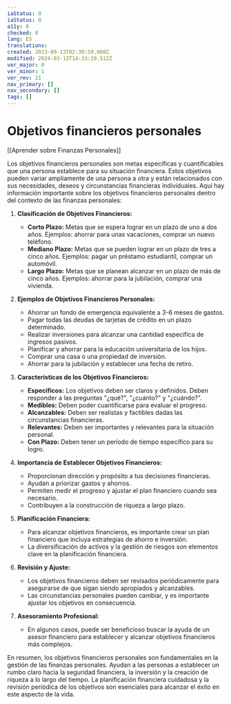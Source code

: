 ```yaml
---
iaStatus: 0
iaStatus: 0
a11y: 0
checked: 0
lang: ES
translations: 
created: 2023-09-13T02:30:59.000Z
modified: 2024-03-13T14:33:29.512Z
ver_major: 0
ver_minor: 1
ver_rev: 21
nav_primary: []
nav_secondary: []
tags: []
---
```

# Objetivos financieros personales

[[Aprender sobre Finanzas Personales]]

Los objetivos financieros personales son metas específicas y cuantificables que una persona establece para su situación financiera. Estos objetivos pueden variar ampliamente de una persona a otra y están relacionados con sus necesidades, deseos y circunstancias financieras individuales. Aquí hay información importante sobre los objetivos financieros personales dentro del contexto de las finanzas personales:

1. **Clasificación de Objetivos Financieros:**
    
    - **Corto Plazo:** Metas que se espera lograr en un plazo de uno a dos años. Ejemplos: ahorrar para unas vacaciones, comprar un nuevo teléfono.
    - **Mediano Plazo:** Metas que se pueden lograr en un plazo de tres a cinco años. Ejemplos: pagar un préstamo estudiantil, comprar un automóvil.
    - **Largo Plazo:** Metas que se planean alcanzar en un plazo de más de cinco años. Ejemplos: ahorrar para la jubilación, comprar una vivienda.
2. **Ejemplos de Objetivos Financieros Personales:**
    
    - Ahorrar un fondo de emergencia equivalente a 3-6 meses de gastos.
    - Pagar todas las deudas de tarjetas de crédito en un plazo determinado.
    - Realizar inversiones para alcanzar una cantidad específica de ingresos pasivos.
    - Planificar y ahorrar para la educación universitaria de los hijos.
    - Comprar una casa o una propiedad de inversión.
    - Ahorrar para la jubilación y establecer una fecha de retiro.
3. **Características de los Objetivos Financieros:**
    
    - **Específicos:** Los objetivos deben ser claros y definidos. Deben responder a las preguntas "¿qué?", "¿cuánto?" y "¿cuándo?".
    - **Medibles:** Deben poder cuantificarse para evaluar el progreso.
    - **Alcanzables:** Deben ser realistas y factibles dadas las circunstancias financieras.
    - **Relevantes:** Deben ser importantes y relevantes para la situación personal.
    - **Con Plazo:** Deben tener un período de tiempo específico para su logro.
4. **Importancia de Establecer Objetivos Financieros:**
    
    - Proporcionan dirección y propósito a tus decisiones financieras.
    - Ayudan a priorizar gastos y ahorros.
    - Permiten medir el progreso y ajustar el plan financiero cuando sea necesario.
    - Contribuyen a la construcción de riqueza a largo plazo.
5. **Planificación Financiera:**
    
    - Para alcanzar objetivos financieros, es importante crear un plan financiero que incluya estrategias de ahorro e inversión.
    - La diversificación de activos y la gestión de riesgos son elementos clave en la planificación financiera.
6. **Revisión y Ajuste:**
    
    - Los objetivos financieros deben ser revisados periódicamente para asegurarse de que sigan siendo apropiados y alcanzables.
    - Las circunstancias personales pueden cambiar, y es importante ajustar los objetivos en consecuencia.
7. **Asesoramiento Profesional:**
    
    - En algunos casos, puede ser beneficioso buscar la ayuda de un asesor financiero para establecer y alcanzar objetivos financieros más complejos.

En resumen, los objetivos financieros personales son fundamentales en la gestión de las finanzas personales. Ayudan a las personas a establecer un rumbo claro hacia la seguridad financiera, la inversión y la creación de riqueza a lo largo del tiempo. La planificación financiera cuidadosa y la revisión periódica de los objetivos son esenciales para alcanzar el éxito en este aspecto de la vida.

